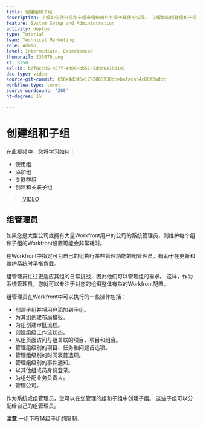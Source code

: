 ```yaml
---
title: 创建组和子组
description: 了解如何使用组和子组来组织用户并授予其使用权限。 了解如何创建组和子组。
feature: System Setup and Administration
activity: deploy
type: Tutorial
team: Technical Marketing
role: Admin
level: Intermediate, Experienced
thumbnail: 335070.png
kt: 8758
exl-id: b7f8ccb5-457f-4d89-bb57-5d9d6e169191
doc-type: video
source-git-commit: 650e4d346e1792863930dcebafacab4c88f2a8bc
workflow-type: tm+mt
source-wordcount: '268'
ht-degree: 1%

---
```


# 创建组和子组

在此视频中，您将学习如何：

* 使用组
* 添加组
* 关联群组
* 创建和关联子组

>[!VIDEO](https://video.tv.adobe.com/v/335070/?quality=12&learn=on)

## 组管理员

如果您是大型公司或拥有大量Workfront用户的公司的系统管理员，则维护每个组和子组的Workfront设置可能会非常耗时。

在Workfront中指定可为自己的组执行某些管理功能的组管理员，有助于在更新和维护系统时平衡负载。

组管理员往往更适应其组的日常挑战，因此他们可以管理组的需求。 这样，作为系统管理员，您就可以专注于对您的组织整体有益的Workfront配置。

组管理员在Workfront中可以执行的一些操作包括：

* 创建子组并将用户添加到子组。
* 为其组创建布局模板。
* 为组创建审批流程。
* 创建组级工作流状态。
* 从组页面访问与组关联的项目、项目和组合。
* 管理组级别的项目、任务和问题首选项。
* 管理组级别的时间表首选项。
* 管理组级别的事件通知。
* 以其他组成员身份登录。
* 为组分配业务负责人。
* 管理公司。

作为系统或组管理员，您可以在您管理的组和子组中创建子组。 这些子组可以分配给自己的组管理员。

**注意**:一组下有14级子组的限制。

